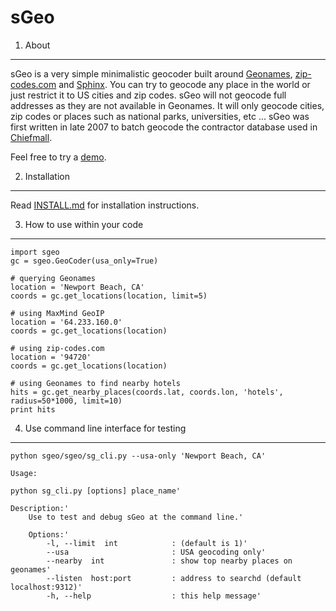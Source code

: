 sGeo
====

1. About
--------

sGeo is a very simple minimalistic geocoder built around [Geonames](http://www.geonames.org/), [zip-codes.com](http://www.zip-codes.com/) and [Sphinx](http://sphinxsearch.com/). You can try to geocode any place in the world or just restrict it to US cities and zip codes. sGeo will not geocode full addresses as they are not available in Geonames. It will only geocode cities, zip codes or places such as national parks, universities, etc ... sGeo was first written in late 2007 to batch geocode the contractor database used in [Chiefmall](http://www.chiefmall.com). 

Feel free to try a [demo](http://sgeo.ksikes.org).

2. Installation
---------------

Read [INSTALL.md](https://github.com/alexksikes/sGeo/blob/master/INSTALL.md) for installation instructions.

3. How to use within your code
------------------------------

    import sgeo
    gc = sgeo.GeoCoder(usa_only=True)
    
    # querying Geonames
    location = 'Newport Beach, CA'
    coords = gc.get_locations(location, limit=5)
    
    # using MaxMind GeoIP
    location = '64.233.160.0'
    coords = gc.get_locations(location)
    
    # using zip-codes.com
    location = '94720'
    coords = gc.get_locations(location)
    
    # using Geonames to find nearby hotels
    hits = gc.get_nearby_places(coords.lat, coords.lon, 'hotels', radius=50*1000, limit=10)
    print hits
    
4. Use command line interface for testing
-----------------------------------------

    python sgeo/sgeo/sg_cli.py --usa-only 'Newport Beach, CA'
    
    Usage:

    python sg_cli.py [options] place_name'

    Description:'
        Use to test and debug sGeo at the command line.'

        Options:'
            -l, --limit  int            : (default is 1)'
            --usa                       : USA geocoding only'
            --nearby  int               : show top nearby places on geonames'
            --listen  host:port         : address to searchd (default localhost:9312)'
            -h, --help                  : this help message'
